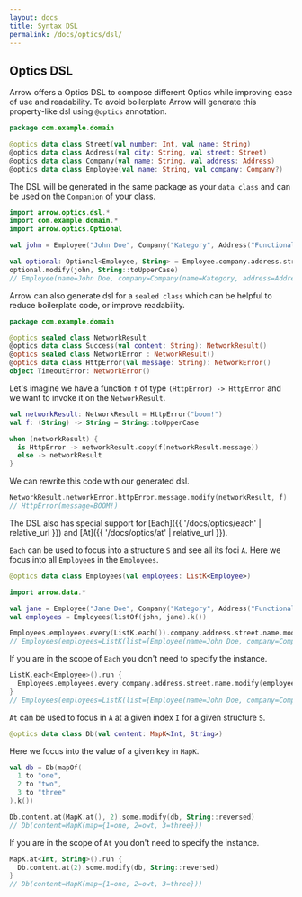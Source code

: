 ```yaml
---
layout: docs
title: Syntax DSL
permalink: /docs/optics/dsl/
---
```


## Optics DSL

Arrow offers a Optics DSL to compose different Optics while improving ease of use and readability.
To avoid boilerplate Arrow will generate this property-like dsl using `@optics` annotation.

```kotlin
package com.example.domain

@optics data class Street(val number: Int, val name: String)
@optics data class Address(val city: String, val street: Street)
@optics data class Company(val name: String, val address: Address)
@optics data class Employee(val name: String, val company: Company?)
```

The DSL will be generated in the same package as your `data class` and can be used on the `Companion` of your class.

```kotlin
import arrow.optics.dsl.*
import com.example.domain.*
import arrow.optics.Optional

val john = Employee("John Doe", Company("Kategory", Address("Functional city", Street(42, "lambda street"))))

val optional: Optional<Employee, String> = Employee.company.address.street.name
optional.modify(john, String::toUpperCase)
// Employee(name=John Doe, company=Company(name=Kategory, address=Address(city=Functional city, street=Street(number=42, name=LAMBDA STREET))))
```

Arrow can also generate dsl for a `sealed class` which can be helpful to reduce boilerplate code, or improve readability.

```kotlin
package com.example.domain

@optics sealed class NetworkResult
@optics data class Success(val content: String): NetworkResult()
@optics sealed class NetworkError : NetworkResult()
@optics data class HttpError(val message: String): NetworkError()
object TimeoutError: NetworkError()
```

Let's imagine we have a function `f` of type `(HttpError) -> HttpError` and we want to invoke it on the `NetworkResult`.

```kotlin
val networkResult: NetworkResult = HttpError("boom!")
val f: (String) -> String = String::toUpperCase

when (networkResult) {
  is HttpError -> networkResult.copy(f(networkResult.message))
  else -> networkResult
}
```

We can rewrite this code with our generated dsl.

```kotlin
NetworkResult.networkError.httpError.message.modify(networkResult, f)
// HttpError(message=BOOM!)
```

The DSL also has special support for [Each]({{ '/docs/optics/each' | relative_url }}) and [At]({{ '/docs/optics/at' | relative_url }}).

`Each` can be used to focus into a structure `S` and see all its foci `A`. Here we focus into all `Employee`s in the `Employees`.

```kotlin
@optics data class Employees(val employees: ListK<Employee>)
```

```kotlin
import arrow.data.*

val jane = Employee("Jane Doe", Company("Kategory", Address("Functional city", Street(42, "lambda street"))))
val employees = Employees(listOf(john, jane).k())

Employees.employees.every(ListK.each()).company.address.street.name.modify(employees, String::capitalize)
// Employees(employees=ListK(list=[Employee(name=John Doe, company=Company(name=Kategory, address=Address(city=Functional city, street=Street(number=42, name=Lambda street)))), Employee(name=Jane Doe, company=Company(name=Kategory, address=Address(city=Functional city, street=Street(number=42, name=Lambda street))))]))
```

If you are in the scope of `Each` you don't need to specify the instance.

```kotlin
ListK.each<Employee>().run {
  Employees.employees.every.company.address.street.name.modify(employees, String::capitalize)
}
// Employees(employees=ListK(list=[Employee(name=John Doe, company=Company(name=Kategory, address=Address(city=Functional city, street=Street(number=42, name=Lambda street)))), Employee(name=Jane Doe, company=Company(name=Kategory, address=Address(city=Functional city, street=Street(number=42, name=Lambda street))))]))
```

`At` can be used to focus in `A` at a given index `I` for a given structure `S`.

```kotlin
@optics data class Db(val content: MapK<Int, String>)
```

Here we focus into the value of a given key in `MapK`.

```kotlin
val db = Db(mapOf(
  1 to "one",
  2 to "two",
  3 to "three"
).k())

Db.content.at(MapK.at(), 2).some.modify(db, String::reversed)
// Db(content=MapK(map={1=one, 2=owt, 3=three}))
```

If you are in the scope of `At` you don't need to specify the instance.

```kotlin
MapK.at<Int, String>().run {
  Db.content.at(2).some.modify(db, String::reversed)
}
// Db(content=MapK(map={1=one, 2=owt, 3=three}))
```
